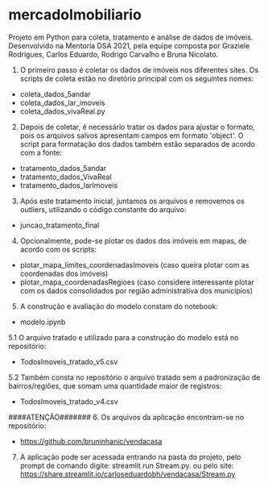 # mercadoImobiliario
Projeto em Python para coleta, tratamento e análise de dados de imóveis. Desenvolvido na Mentoria DSA 2021, pela equipe composta por Graziele Rodrigues, Carlos Eduardo,  Rodrigo Carvalho e Bruna Nicolato.

1. O primeiro passo é coletar os dados de imóveis nos diferentes sites. Os scripts de coleta estão no diretório principal com os seguintes nomes:
- coleta_dados_5andar
- coleta_dados_lar_imoveis
- coleta_dados_vivaReal.py

2. Depois de coletar, é necessário tratar os dados para ajustar o formato, pois os arquivos salvos apresentam campos em formato 'object'.
O script para formatação dos dados também estão separados de acordo com a fonte:
- tratamento_dados_5andar
- tratamento_dados_VivaReal
- tratamento_dados_larImoveis

3. Após este tratamento inicial, juntamos os arquivos e removemos os outliers, utilizando o código constante do arquivo:
- juncao_tratamento_final

4. Opcionalmente, pode-se plotar os dados dos imóveis em mapas, de acordo com os scripts:
- plotar_mapa_limites_coordenadasImoveis (caso queira plotar com as coordenadas dos imóveis)
- plotar_mapa_coordenadasRegioes (caso considere interessante plotar com os dados consolidados por região administrativa dos municípios)

5. A construção e avaliação do modelo constam do notebook:
- modelo.ipynb

5.1 O arquivo tratado e utilizado para a construção do modelo está no repositório:
- TodosImoveis_tratado_v5.csv

5.2 Também consta no repositório o arquivo tratado sem a padronização de bairros/regiões, que somam uma quantidade maior de registros:
- TodosImoveis_tratado_v4.csv

####ATENÇÃO#######
6. Os arquivos da aplicação encontram-se no repositório:
- https://github.com/bruninhanic/vendacasa

7. A aplicação pode ser acessada entrando na pasta do projeto, pelo prompt de comando digite:
streamlit run Stream.py. 
ou pelo site: https://share.streamlit.io/carloseduardobh/vendacasa/Stream.py


